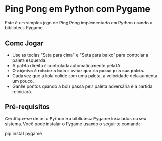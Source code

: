 # Ping Pong em Python com Pygame

Este é um simples jogo de Ping Pong implementado em Python usando a biblioteca Pygame.

## Como Jogar

- Use as teclas "Seta para cima" e "Seta para baixo" para controlar a paleta esquerda.
- A paleta direita é controlada automaticamente pela IA.
- O objetivo é rebater a bola e evitar que ela passe pela sua paleta.
- Cada vez que a bola colide com uma paleta, a velocidade dela aumenta um pouco.
- Ganhe pontos quando a bola passa pela paleta adversária e a partida reiniciará.

## Pré-requisitos

Certifique-se de ter o Python e a biblioteca Pygame instalados no seu sistema. Você pode instalar o Pygame usando o seguinte comando:

pip install pygame
